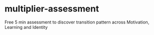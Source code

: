 # multiplier-assessment
Free 5 min assessment to discover transition pattern across Motivation, Learning and Identity
